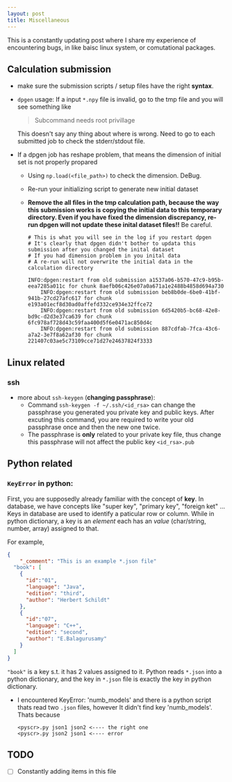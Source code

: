 ```yaml
---
layout: post
title: Miscellaneous
---
```


This is a constantly updating post where I share my experience of encountering bugs, in like baisc linux system, or comutational packages.

## Calculation submission

- make sure the submission scripts / setup files have the right **syntax**.
- `dpgen` usage: If a input `*.npy` file is invalid, go to the tmp file and you will see something like

  > Subcommand needs root privillage
  
  This doesn't say any thing about where is wrong. Need to go to each submitted job to check the stderr/stdout file.

- If a dpgen job has reshape problem, that means the dimension of initial set is not properly propared
  
  - Using `np.load(<file_path>)` to check the dimension. DeBug.

  - Re-run your initializing script to generate new initial dataset

  - **Remove the all files in the tmp calculation path, because the way this submission works is copying the initial data to this temporary directory. Even if you have fixed the dimension discrepancy, re-run dpgen will not update these inital dataset files!!** Be careful.

    ```
    # This is what you will see in the log if you restart dpgen
    # It's clearly that dpgen didn't bother to updata this submission after you changed the inital dataset
    # If you had dimension problem in you inital data
    # A re-run will not overwrite the initial data in the calculation directory
    
    INFO:dpgen:restart from old submission a1537a06-b570-47c9-b95b-eea7285a011c for chunk 8aefb06c426e07a0a671a1e2488b4858d694a730
		INFO:dpgen:restart from old submission beb8b0de-6be0-41bf-941b-27cd27afc617 for chunk e193a01ecf8d30ad0affefd332ce934e32ffce72
		INFO:dpgen:restart from old submission 6d5420b5-bc68-42e8-bd9c-d2d3e37ca639 for chunk 6fc978af728d43c59faa400d5f6e0471ac850d4c
		INFO:dpgen:restart from old submission 887cdfab-7fca-43c6-a7a2-3e7f8a62af30 for chunk 221407c03ae5c73109cce71d27e24637824f3333
    ```

## Linux related

### ssh

- more about `ssh-keygen` (**changing passphrase**):
  - Command `ssh-keygen -f ~/.ssh/<id_rsa>` can change the passphrase you generated you private key and public keys. After excuting this command, you are required to write your old passphrase once and then the new one twice.
  - The passphrase is **only** related to your private key file, thus change this passphrase will not affect the public key `<id_rsa>.pub`

## Python related

### `KeyError` in python: 

First, you are supposedly already familiar with the concept of **key**. In database, we have concepts like "super key", "primary key", "foreign ket" ... Keys in database are used to identify a paticular row or column.  While in python dictionary, a key is an *element* each has an *value* (char/string, number, array) assigned to that.

For example, 

```json
{
	"_comment": "This is an example *.json file"
  "book": [
  	{
  	  "id":"01",
      "language": "Java",
      "edition": "third",
      "author": "Herbert Schildt"
    },
    {
      "id":"07",
      "language": "C++",
      "edition": "second",
      "author": "E.Balagurusamy"
    }
  ]
}
```

`"book"` is a key s.t. it has 2 values assigned to it. Python reads `*.json` into a python dictionary, and the key in `*.json` file is exactly the key in python dictionary.

- I encountered KeyError: 'numb_models' and there is a python script thats read two `.json` files, however It didn't find key 'numb_models'.  Thats because
  
  ```shell
  <pyscr>.py json1 json2 <---- the right one
  <pyscr>.py json2 json1 <---- error
  ```

## TODO

- [ ] Constantly adding items in this file 